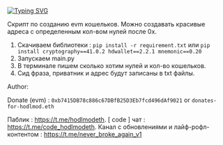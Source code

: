 [![Typing SVG](https://readme-typing-svg.herokuapp.com?color=%2336BCF7&lines=generate_evm_wallets)](https://git.io/typing-svg)

Скрипт по созданию evm кошельков. Можно создавать красивые адреса с определенным кол-вом нулей после 0x.

1. Скачиваем библиотеки : `pip install -r requirement.txt`
или `pip install cryptography==41.0.2 hdwallet==2.2.1 mnemonic==0.20`
2. Запускаем main.py
3. В терминале пишем сколько хотим нулей и кол-во кошельков. 
4. Сид фраза, приватник и адрес будут записаны в txt файлы.

Author: 

Donate (evm) : `0xb7415DB78c886c67DBfB25D3Eb7fcd496dAf9021` or `donates-for-hodlmod.eth`

Паблик : https://t.me/hodlmodeth. [ code ] чат : https://t.me/code_hodlmodeth. Канал с обновлениями и лайф-рофл-контентом : https://t.me/never_broke_again_v1